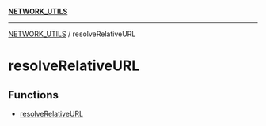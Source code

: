 [**NETWORK_UTILS**](../README.md)

***

[NETWORK_UTILS](../README.md) / resolveRelativeURL

# resolveRelativeURL

## Functions

- [resolveRelativeURL](functions/resolveRelativeURL.md)
